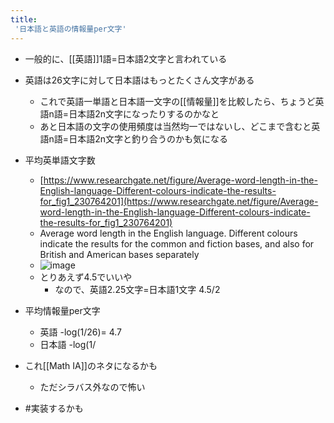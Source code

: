 ```yaml
---
title:
 '日本語と英語の情報量per文字'
---
```


- 一般的に、[[英語]]1語=日本語2文字と言われている

- 英語は26文字に対して日本語はもっとたくさん文字がある
    - これで英語一単語と日本語一文字の[[情報量]]を比較したら、ちょうど英語n語=日本語2n文字になったりするのかなと
    - あと日本語の文字の使用頻度は当然均一ではないし、どこまで含むと英語n語=日本語2n文字と釣り合うのかも気になる

- 平均英単語文字数
    - [https://www.researchgate.net/figure/Average-word-length-in-the-English-language-Different-colours-indicate-the-results-for_fig1_230764201](https://www.researchgate.net/figure/Average-word-length-in-the-English-language-Different-colours-indicate-the-results-for_fig1_230764201)
    - Average word length in the English language. Different colours indicate the results for the common and fiction bases, and also for British and American bases separately
    - ![image](https://www.researchgate.net/profile/Vladimir-Bochkarev/publication/230764201/figure/fig1/AS:300409127227400@1448634525497/Average-word-length-in-the-English-language-Different-colours-indicate-the-results-for.png)
    - とりあえず4.5でいいや
        - なので、英語2.25文字=日本語1文字
4.5/2
- 平均情報量per文字
    - 英語 -log(1/26)= 4.7
    - 日本語 -log(1/

- これ[[Math IA]]のネタになるかも
    - ただシラバス外なので怖い

- #実装するかも
